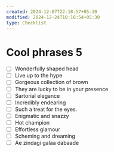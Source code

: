 ```yaml
---
created: 2024-12-07T22:18:57+05:30
modified: 2024-12-24T10:16:54+05:30
type: Checklist
---
```


# Cool phrases 5

- [ ] Wonderfully shaped head
- [ ] Live up to the hype
- [ ] Gorgeous collection of brown
- [ ] They are lucky to be in your presence
- [ ] Sartorial elegance
- [ ] Incredibly endearing
- [ ] Such a treat for the eyes.
- [ ] Enigmatic and snazzy
- [ ] Hot champion
- [ ] Effortless glamour
- [ ] Scheming and dreaming
- [ ] Ae zindagi galaa dabaade
